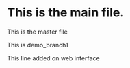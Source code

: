 # This is the main file.

This is the master file


This is demo_branch1

This line added on web interface


